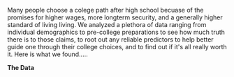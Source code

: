 Many people choose a colege path after high school becuase of the promises for higher wages, more longterm security, and a generally higher standard of living living. We analyzed a plethora of data ranging from individual demographics to pre-college preparations to see how much truth there is to those claims, to root out any reliable predictors to help better guide one through their college choices, and to find out if it's all really worth it. Here is what we found.....

<b> The Data </b>
